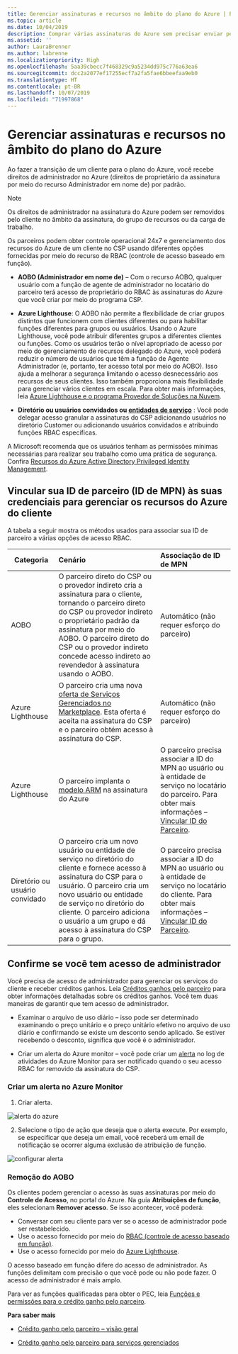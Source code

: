 ```yaml
---
title: Gerenciar assinaturas e recursos no âmbito do plano do Azure | Partner Center
ms.topic: article
ms.date: 10/04/2019
description: Comprar várias assinaturas do Azure sem precisar enviar pedidos separados para cada assinatura
ms.assetid: ''
author: LauraBrenner
ms.author: labrenne
ms.localizationpriority: High
ms.openlocfilehash: 5aa39cbecc7f468329c9a5234dd975c776a63ea6
ms.sourcegitcommit: dcc2a2077ef17255ecf7a2fa5fae6bbeefaa9eb0
ms.translationtype: HT
ms.contentlocale: pt-BR
ms.lasthandoff: 10/07/2019
ms.locfileid: "71997868"
---
```

# <a name="manage-subscriptions-and-resources-under-the-azure-plan"></a>Gerenciar assinaturas e recursos no âmbito do plano do Azure

Ao fazer a transição de um cliente para o plano do Azure, você recebe direitos de administrador no Azure (direitos de proprietário da assinatura por meio do recurso Administrador em nome de) por padrão.

 > [!NOTE]
 > Os direitos de administrador na assinatura do Azure podem ser removidos pelo cliente no âmbito da assinatura, do grupo de recursos ou da carga de trabalho. 

 Os parceiros podem obter controle operacional 24x7 e gerenciamento dos recursos do Azure de um cliente no CSP usando diferentes opções fornecidas por meio do recurso de RBAC (controle de acesso baseado em função). 

- **AOBO (Administrador em nome de)** – Com o recurso AOBO, qualquer usuário com a função de agente de administrador no locatário do parceiro terá acesso de proprietário do RBAC às assinaturas do Azure que você criar por meio do programa CSP.

- **Azure Lighthouse**: O AOBO não permite a flexibilidade de criar grupos distintos que funcionem com clientes diferentes ou para habilitar funções diferentes para grupos ou usuários. Usando o Azure Lighthouse, você pode atribuir diferentes grupos a diferentes clientes ou funções. Como os usuários terão o nível apropriado de acesso por meio do gerenciamento de recursos delegado do Azure, você poderá reduzir o número de usuários que têm a função de Agente Administrador (e, portanto, ter acesso total por meio do AOBO). Isso ajuda a melhorar a segurança limitando o acesso desnecessário aos recursos de seus clientes. Isso também proporciona mais flexibilidade para gerenciar vários clientes em escala. Para obter mais informações, leia [Azure Lighthouse e o programa Provedor de Soluções na Nuvem](https://docs.microsoft.com/azure/lighthouse/concepts/cloud-solution-provider).

-  **Diretório ou usuários convidados ou [entidades de serviço](https://docs.microsoft.com/azure/active-directory/develop/app-objects-and-service-principals)** : Você pode delegar acesso granular a assinaturas do CSP adicionando usuários no diretório Customer ou adicionando usuários convidados e atribuindo funções RBAC específicas. 

A Microsoft recomenda que os usuários tenham as permissões mínimas necessárias para realizar seu trabalho como uma prática de segurança. Confira [Recursos do Azure Active Directory Privileged Identity Management](https://docs.microsoft.com/azure/active-directory/privileged-identity-management/pim-configure). 

## <a name="link-your-partner-id-mpn-idto-your-credentials-for-managing-customers-azure-resources"></a>Vincular sua ID de parceiro (ID de MPN) às suas credenciais para gerenciar os recursos do Azure do cliente

A tabela a seguir mostra os métodos usados para associar sua ID de parceiro a várias opções de acesso RBAC.

|**Categoria**   |**Cenário**   |**Associação de ID de MPN**|
|-----------------|:------------------------|:------------------|
|AOBO   |O parceiro direto do CSP ou o provedor indireto cria a assinatura para o cliente, tornando o parceiro direto do CSP ou provedor indireto o proprietário padrão da assinatura por meio do AOBO. O parceiro direto do CSP ou o provedor indireto concede acesso indireto ao revendedor à assinatura usando o AOBO.|Automático (não requer esforço do parceiro)|
|Azure Lighthouse|O parceiro cria uma nova [oferta de Serviços Gerenciados no Marketplace](https://docs.microsoft.com/azure/lighthouse/concepts/managed-services-offers). Esta oferta é aceita na assinatura do CSP e o parceiro obtém acesso à assinatura do CSP.|Automático (não requer esforço do parceiro)|
|Azure Lighthouse|O parceiro implanta o [modelo ARM](https://docs.microsoft.com/azure/lighthouse/how-to/onboard-customer) na assinatura do Azure|O parceiro precisa associar a ID do MPN ao usuário ou à entidade de serviço no locatário do parceiro. Para obter mais informações – [Vincular ID do Parceiro](https://docs.microsoft.com/en-us/azure/billing/billing-partner-admin-link-started).|
|Diretório ou usuário convidado|O parceiro cria um novo usuário ou entidade de serviço no diretório do cliente e fornece acesso à assinatura do CSP para o usuário. O parceiro cria um novo usuário ou entidade de serviço no diretório do cliente. O parceiro adiciona o usuário a um grupo e dá acesso à assinatura do CSP para o grupo.|O parceiro precisa associar a ID do MPN ao usuário ou à entidade de serviço no locatário do cliente. Para obter mais informações – [Vincular ID do Parceiro](https://docs.microsoft.com/en-us/azure/billing/billing-partner-admin-link-started).|

## <a name="confirm-that-you-have-admin-access"></a>Confirme se você tem acesso de administrador

Você precisa de acesso de administrador para gerenciar os serviços do cliente e receber créditos ganhos. Leia [Créditos ganhos pelo parceiro](partner-earned-credit.md) para obter informações detalhadas sobre os créditos ganhos. Você tem duas maneiras de garantir que tem acesso de administrador.

- Examinar o arquivo de uso diário – isso pode ser determinado examinando o preço unitário e o preço unitário efetivo no arquivo de uso diário e confirmando se existe um desconto sendo aplicado. Se estiver recebendo o desconto, significa que você é o administrador.

- Criar um alerta do Azure monitor – você pode criar um [alerta](https://docs.microsoft.com/azure/azure-monitor/platform/alerts-activity-log) no log de atividades do Azure Monitor para ser notificado quando o seu acesso RBAC for removido da assinatura do CSP.

### <a name="create-an-azure-monitor-alert"></a>Criar um alerta no Azure Monitor

1. Criar alerta.

![alerta do azure](images/azure/azurealert1.png)

2. Selecione o tipo de ação que deseja que o alerta execute. Por exemplo, se especificar que deseja um email, você receberá um email de notificação se ocorrer alguma exclusão de atribuição de função.

![configurar alerta](images/azure/azureconfigurealert2.png)

### <a name="aobo-removal"></a>Remoção do AOBO

Os clientes podem gerenciar o acesso às suas assinaturas por meio do **Controle de Acesso**, no portal do Azure. Na guia **Atribuições de função**, eles selecionam **Remover acesso**. Se isso acontecer, você poderá:

- Conversar com seu cliente para ver se o acesso de administrador pode ser restabelecido.
- Use o acesso fornecido por meio do [RBAC (controle de acesso baseado em função)](https://docs.microsoft.com/azure/role-based-access-control/overview).
- Use o acesso fornecido por meio do [Azure Lighthouse](https://azure.microsoft.com/services/azure-lighthouse/).

O acesso baseado em função difere do acesso de administrador. As funções delimitam com precisão o que você pode ou não pode fazer. O acesso de administrador é mais amplo.

Para ver as funções qualificadas para obter o PEC, leia [Funções e permissões para o crédito ganho pelo parceiro](https://query.prod.cms.rt.microsoft.com/cms/api/am/binary/RE3QuW2).

**Para saber mais**

- [Crédito ganho pelo parceiro – visão geral](partner-earned-credit.md)

- [Crédito ganho pelo parceiro para serviços gerenciados](partner-earned-credit-explanation.md)